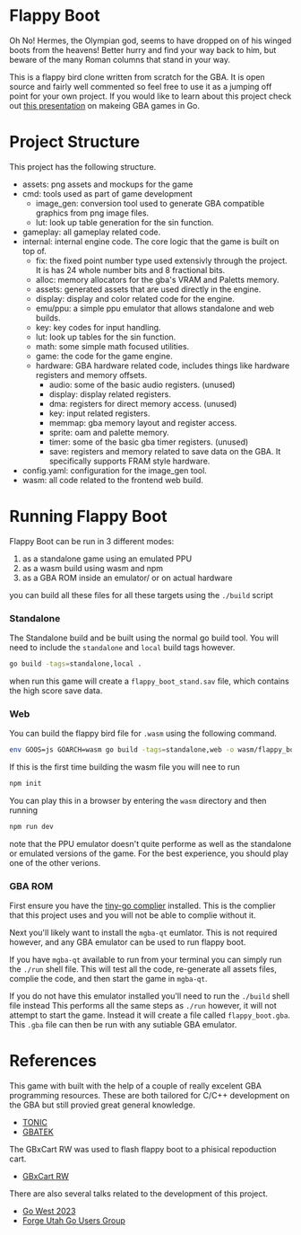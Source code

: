# Flappy Boot
Oh No! Hermes, the Olympian god, seems to have dropped on of his winged boots from the heavens!
Better hurry and find your way back to him, but beware of the many Roman columns that stand in your way.

This is a flappy bird clone written from scratch for the GBA.
It is open source and fairly well commented so feel free to use it as a jumping off point for your own project.
If you would like to learn about this project check out [this presentation](https://youtu.be/mrWJZSVSRVQ?si=653ayqaEtqz5xB6o) on makeing GBA games in Go.

# Project Structure
This project has the following structure.
* assets: png assets and mockups for the game
* cmd: tools used as part of game development
    * image_gen: conversion tool used to generate GBA compatible graphics from png image files.
    * lut: look up table generation for the sin function.
* gameplay: all gameplay related code.
* internal: internal engine code. The core logic that the game is built on top of.
    * fix: the fixed point number type used extensivly through the project. It is has 24 whole number bits and 8 fractional bits.
    * alloc: memory allocators for the gba's VRAM and Paletts memory.
    * assets: generated assets that are used directly in the engine.
    * display: display and color related code for the engine.
    * emu/ppu: a simple ppu emulator that allows standalone and web builds.
    * key: key codes for input handling.
    * lut: look up tables for the sin function.
    * math: some simple math focused utilities.
    * game: the code for the game engine.
    * hardware: GBA hardware related code, includes things like hardware registers and memory offsets.
        * audio: some of the basic audio registers. (unused)
        * display: display related registers.
        * dma: registers for direct memory access. (unused)
        * key: input related registers.
        * memmap: gba memory layout and register access. 
        * sprite: oam and palette memory.
        * timer: some of the basic gba timer registers. (unused)
        * save: registers and memory related to save data on the GBA. It specifically supports FRAM style hardware.
* config.yaml: configuration for the image_gen tool.
* wasm: all code related to the frontend web build.

# Running Flappy Boot
Flappy Boot can be run in 3 different modes:
1) as a standalone game using an emulated PPU
2) as a wasm build using wasm and npm
3) as a GBA ROM inside an emulator/ or on actual hardware

you can build all these files for all these targets using the `./build` script

### Standalone
The Standalone build and be built using the normal go build tool.
You will need to include the `standalone` and `local` build tags however.
```sh
go build -tags=standalone,local .
```
when run this game will create a `flappy_boot_stand.sav` file, which contains the high score save data.

### Web
You can build the flappy bird file for `.wasm` using the following command.
```sh
env GOOS=js GOARCH=wasm go build -tags=standalone,web -o wasm/flappy_boot.wasm github.com/bjatkin/flappy_boot
```

If this is the first time building the wasm file you will nee to run
```sh
npm init
```

You can play this in a browser by entering the `wasm` directory and then running
```sh
npm run dev
```

note that the PPU emulator doesn't quite performe as well as the standalone or emulated versions of the game.
For the best experience, you should play one of the other verions.

### GBA ROM
First ensure you have the [tiny-go complier](https://tinygo.org/getting-started/install/) installed.
This is the complier that this project uses and you will not be able to complie without it.

Next you'll likely want to install the `mgba-qt` eumlator.
This is not required however, and any GBA emulator can be used to run flappy boot.

If you have `mgba-qt` available to run from your terminal you can simply run the `./run` shell file.
This will test all the code, re-generate all assets files, complie the code, and then start the game in `mgba-qt`.

If you do not have this emulator installed you'll need to run the `./build` shell file instead
This performs all the same steps as `./run` however, it will not attempt to start the game.
Instead it will create a file called `flappy_boot.gba`.
This `.gba` file can then be run with any sutiable GBA emulator.

# References
This game with built with the help of a couple of really excelent  GBA programming resources.
These are both tailored for C/C++ development on the GBA but still provied great general knowledge.
* [TONIC](https://www.coranac.com/tonc/text/toc.htm)
* [GBATEK](https://problemkaputt.de/gbatek.htm)

The GBxCart RW was used to flash flappy boot to a phisical repoduction cart.
* [GBxCart RW](https://www.gbxcart.com/)

There are also several talks related to the development of this project.
* [Go West 2023](https://www.youtube.com/live/5qvfAc1C2Kg?si=mJF-05vCzNOkdn4z&t=5955)
* [Forge Utah Go Users Group](https://youtu.be/mrWJZSVSRVQ?si=SfUO3th8HURi0uJj)
